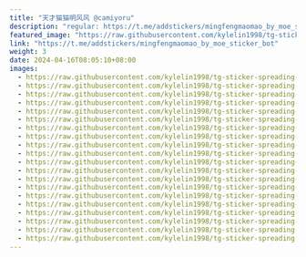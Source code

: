 ```yaml
---
title: "天才猫猫明风风 @camiyoru"
description: "regular: https://t.me/addstickers/mingfengmaomao_by_moe_sticker_bot"
featured_image: "https://raw.githubusercontent.com/kylelin1998/tg-sticker-spreading-worldwide-images/main/img/b5f32cbf-3139-486a-bafe-a60f51e95e18.jpg"
link: "https://t.me/addstickers/mingfengmaomao_by_moe_sticker_bot"
weight: 3
date: 2024-04-16T08:05:10+08:00
images:
  - https://raw.githubusercontent.com/kylelin1998/tg-sticker-spreading-worldwide-images/main/img/b5f32cbf-3139-486a-bafe-a60f51e95e18.jpg
  - https://raw.githubusercontent.com/kylelin1998/tg-sticker-spreading-worldwide-images/main/img/4e80117e-2d81-4e2d-ab3f-771dae583c38.jpg
  - https://raw.githubusercontent.com/kylelin1998/tg-sticker-spreading-worldwide-images/main/img/361be99f-93ea-4a59-a290-d2cdbfd2674a.jpg
  - https://raw.githubusercontent.com/kylelin1998/tg-sticker-spreading-worldwide-images/main/img/46ea1689-b4a9-4d8e-b3af-471b480aa2f2.jpg
  - https://raw.githubusercontent.com/kylelin1998/tg-sticker-spreading-worldwide-images/main/img/ef2841b2-6fe6-4aab-9d39-9465778102a2.jpg
  - https://raw.githubusercontent.com/kylelin1998/tg-sticker-spreading-worldwide-images/main/img/b114a1b2-9d2b-4127-a0b0-52c02c590374.jpg
  - https://raw.githubusercontent.com/kylelin1998/tg-sticker-spreading-worldwide-images/main/img/954baf7a-c950-4449-a826-07d78b7681a1.jpg
  - https://raw.githubusercontent.com/kylelin1998/tg-sticker-spreading-worldwide-images/main/img/1973674a-2300-4d2e-af4a-01d996486f16.jpg
  - https://raw.githubusercontent.com/kylelin1998/tg-sticker-spreading-worldwide-images/main/img/3fce6d68-4965-4f50-a0ec-ba29ba989100.jpg
  - https://raw.githubusercontent.com/kylelin1998/tg-sticker-spreading-worldwide-images/main/img/66e3083a-2b9d-4374-b2ff-894888956ee2.jpg
  - https://raw.githubusercontent.com/kylelin1998/tg-sticker-spreading-worldwide-images/main/img/7704b065-8c03-4943-9d56-b871ae589226.jpg
  - https://raw.githubusercontent.com/kylelin1998/tg-sticker-spreading-worldwide-images/main/img/370ba06f-30f9-4134-a9f9-f76e540f268a.jpg
  - https://raw.githubusercontent.com/kylelin1998/tg-sticker-spreading-worldwide-images/main/img/ac318826-9862-4634-a1ad-e204a01abb1e.jpg
  - https://raw.githubusercontent.com/kylelin1998/tg-sticker-spreading-worldwide-images/main/img/20db23f6-f2a8-4d18-849b-41c4e8db690b.jpg
  - https://raw.githubusercontent.com/kylelin1998/tg-sticker-spreading-worldwide-images/main/img/ac9eb872-1c53-489a-b8a5-29ab4221a815.jpg
  - https://raw.githubusercontent.com/kylelin1998/tg-sticker-spreading-worldwide-images/main/img/1f2e69bc-42e2-4375-a462-8f09b095cf9d.jpg
  - https://raw.githubusercontent.com/kylelin1998/tg-sticker-spreading-worldwide-images/main/img/269cec3f-7cec-4113-ad6f-a0de568fde6c.jpg
  - https://raw.githubusercontent.com/kylelin1998/tg-sticker-spreading-worldwide-images/main/img/130aa251-332e-4b96-99b9-5e0cc2eb49cb.jpg
  - https://raw.githubusercontent.com/kylelin1998/tg-sticker-spreading-worldwide-images/main/img/e2f6b12f-b5c9-43c8-86b9-4a17785b93b6.jpg
  - https://raw.githubusercontent.com/kylelin1998/tg-sticker-spreading-worldwide-images/main/img/a1184aa0-918c-4550-bcea-1872a10cc4cf.jpg
---
```

